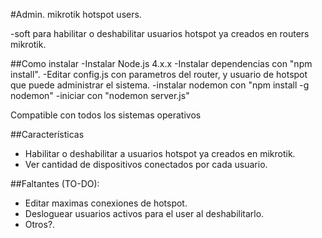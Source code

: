 #Admin. mikrotik hotspot users.

 -soft para habilitar o deshabilitar usuarios hotspot ya creados en routers mikrotik.

##Como instalar
-Instalar Node.js 4.x.x
-Instalar dependencias con "npm install".
-Editar config.js con parametros del router, y usuario de hotspot que puede administrar el sistema.
-instalar nodemon con "npm install -g nodemon"
-iniciar con "nodemon server.js"

Compatible con todos los sistemas operativos

##Características

- Habilitar o deshabilitar a usuarios hotspot ya creados en mikrotik.
- Ver cantidad de dispositivos conectados por cada usuario.


##Faltantes (TO-DO):
- Editar maximas conexiones de hotspot.
- Desloguear usuarios activos para el user al deshabilitarlo.
- Otros?.
